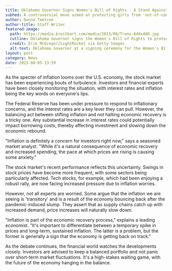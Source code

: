 ```yaml
---
title: Oklahoma Governor Signs Women's Bill of Rights - A Stand Against 'Out-of-Control' Gender Ideology
subhed: A controversial move aimed at protecting girls from 'out-of-control' gender ideology causes nationwide debate
author: Donna Teetree
author-title: Staff Writer
featured-image: 
  path: https://media.breitbart.com/media/2023/08/Trans-640x480.jpg
  cutline: Oklahoma Governor signs the Women's Bill of Rights to protect girls from what is described as 'out-of-control' gender ideology.
  credit: Erik McGregor/LightRocket via Getty Images
  alt-text: Oklahoma Governor at a signing ceremony for the Women's Bill of Rights.
layout: post
category: News
date: 2023-08-05 13:59
---
```


As the specter of inflation looms over the U.S. economy, the stock market has been experiencing bouts of turbulence. Investors and financial experts have been closely monitoring the situation, with interest rates and inflation being the key words on everyone's lips.

The Federal Reserve has been under pressure to respond to inflationary concerns, and the interest rates are a key lever they can pull. However, the balancing act between stifling inflation and not halting economic recovery is a tricky one. Any substantial increase in interest rates could potentially impact borrowing costs, thereby affecting investment and slowing down the economic rebound.

"Inflation is definitely a concern for investors right now," says a seasoned market analyst. "While it's a natural consequence of economic recovery and increased spending, the pace at which prices are rising is causing some anxiety."

The stock market's recent performance reflects this uncertainty. Swings in stock prices have become more frequent, with some sectors being particularly affected. Tech stocks, for example, which had been enjoying a robust rally, are now facing increased pressure due to inflation worries.

However, not all experts are worried. Some argue that the inflation we are seeing is 'transitory' and is a result of the economy bouncing back after the pandemic-induced slump. They assert that as supply chains catch up with increased demand, price increases will naturally slow down.

"Inflation is part of the economic recovery process," explains a leading economist. "It's important to differentiate between a temporary spike in prices and long-term, sustained inflation. The latter is a problem, but the former is generally a sign that the economy is getting back on track."

As the debate continues, the financial world watches the developments closely. Investors are advised to keep a balanced portfolio and not panic over short-term market fluctuations. It's a high-stakes waiting game, with the future of the economy hanging in the balance.